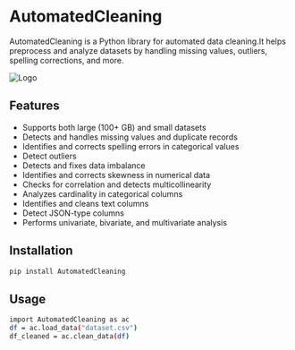 # AutomatedCleaning

AutomatedCleaning is a Python library for automated data cleaning.It helps preprocess and analyze datasets by handling missing values, outliers, spelling corrections, and more.

![Logo](images/logo.png)

## Features
- Supports both large (100+ GB) and small datasets
- Detects and handles missing values and duplicate records
- Identifies and corrects spelling errors in categorical values
- Detect outliers
- Detects and fixes data imbalance
- Identifies and corrects skewness in numerical data
- Checks for correlation and detects multicollinearity
- Analyzes cardinality in categorical columns
- Identifies and cleans text columns
- Detect JSON-type columns
- Performs univariate, bivariate, and multivariate analysis


## Installation
```bash
pip install AutomatedCleaning
```

## Usage
```bash
import AutomatedCleaning as ac
df = ac.load_data("dataset.csv")
df_cleaned = ac.clean_data(df)
```
